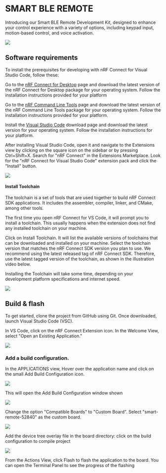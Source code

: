 # SMART BLE REMOTE
Introducing our Smart BLE Remote Development Kit, designed to enhance your control experience with a variety of options, including keypad input, motion-based control, and voice activation.

![](images/smart_ble_remote.jpg)

## Software requirements​
To install the prerequisites for developing with nRF Connect for Visual Studio Code, follow these:


Go to the [nRF Connect for Desktop](https://www.nordicsemi.com/Products/Development-tools/nrf-connect-for-desktop) page and download the latest version of the nRF Connect for Desktop package for your operating system. Follow the installation instructions provided for your platform
 
Go to the [nRF Command Line Tools](https://www.nordicsemi.com/Products/Development-tools/nrf-command-line-tools) page and download the latest version of the nRF Command Line Tools package for your operating system. Follow the installation instructions provided for your platform.

Install the [Visual Studio Code](https://code.visualstudio.com/) download page and download the latest version for your operating system. Follow the installation instructions for your platform.

After installing Visual Studio Code, open it and navigate to the Extensions view by clicking on the square icon on the sidebar or by pressing Ctrl+Shift+X. Search for "nRF Connect" in the Extensions Marketplace. Look for the "nRF Connect for Visual Studio Code" extension pack and click the "Install" button.
     
![](images/extension_pack.png)

#### Install Toolchain
The toolchain is a set of tools that are used together to build nRF Connect SDK applications. It includes the assembler, compiler, linker, and CMake, among other tools.

The first time you open nRF Connect for VS Code, it will prompt you to install a toolchain. This usually happens when the extension does not find any installed toolchain on your machine.

Click on Install Toolchain. It will list the available versions of toolchains that can be downloaded and installed on your machine. Select the toolchain version that matches the nRF Connect SDK version you plan to use. We recommend using the latest released tag of nRF Connect SDK. Therefore, use the latest tagged version of the toolchain, as shown in the illustration video below.

Installing the Toolchain will take some time, depending on your development platform specifications and internet speed.

![](images/nrf_toolchain.png)

## Build & flash
To get started, clone the project from GitHub using Git.
Once downloaded, launch Visual Studio Code (VSC).

In VS Code, click on the nRF Connect Extension icon. In the Welcome View, select "Open an Existing Application."

![](images/extension_icon.png)

### Add a build configuration.
In the APPLICATIONS view, Hover over the application name and click on the small Add Build Configuration icon.

![](images/build_con.png)

This will open the Add Build Configuration window shown

![](images/add_build.png)

Change the option "Compatible Boards" to "Custom Board".
Select "smart-remote-52840" as the custom board.

![](images/custom.png)

Add the device tree overlay file in the board directory:
click on the build configuration to compile project

![](images/build.png)

From the Actions View, click Flash to flash the application to the board. You can open the Terminal Panel to see the progress of the flashing


